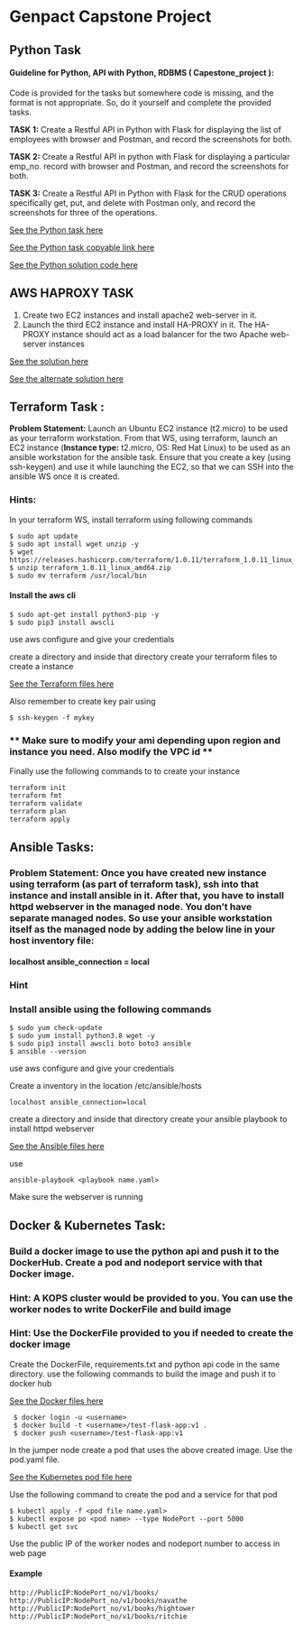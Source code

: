 # Genpact Capstone Project

## Python Task

#### Guideline for Python, API with Python, RDBMS ( Capestone_project ):

Code is provided for the tasks but somewhere code is missing, and the format is not appropriate. So, do it yourself and complete the provided tasks.

**TASK 1:** Create a Restful API in Python with Flask for displaying the list of employees with browser and Postman, and record the screenshots for both.

**TASK 2:** Create a Restful API in python with Flask for displaying a particular emp_no. record with browser and Postman, and record the screenshots for both.

**TASK 3:** Create a Restful API in Python with Flask for the CRUD operations specifically get, put, and delete with Postman only, and record the screenshots for three of the operations.

<a href="https://github.com/cloudthat-devops/genpact_capstone_batch1/blob/main/Python/Python_readme.pdf">See the Python task here</a>

<a href="https://github.com/cloudthat-devops/genpact_capstone_batch1/blob/main/Readme_python.md">See the Python task copyable link here</a>

<a href="https://github.com/cloudthat-devops/genpact_capstone_batch1/blob/main/Python/api.py">See the Python solution code here</a>

## AWS HAPROXY TASK

1. Create two EC2 instances and install apache2 web-server in it.
2. Launch the third EC2 instance and install HA-PROXY in it. The HA-PROXY instance should act as a load balancer for the two Apache web-server instances

<a href="https://github.com/cloudthat-devops/genpact_capstone_batch1/blob/main/AWS_HAPROXY/AWS%20Hands%20on%20Lab-Hproxy.pdf">See the solution here</a>

<a href="https://github.com/cloudthat-devops/genpact_capstone_batch1/blob/main/AWS_HAPROXY/haproxy_lab_notes.md">See the alternate solution here</a>

## Terraform Task :

**Problem Statement:** Launch an Ubuntu EC2 instance (t2.micro) to be used as your terraform workstation. From that WS, using terraform, launch an EC2 instance (**Instance type:** t2.micro, OS: Red Hat Linux) to be used as an ansible workstation for the ansible task.  Ensure that you create a key (using ssh-keygen) and use it while launching the EC2, so that we can SSH into the ansible WS once it is created. 

### Hints: 
In your terraform WS, install terraform using following commands

```
$ sudo apt update
$ sudo apt install wget unzip -y
$ wget https://releases.hashicorp.com/terraform/1.0.11/terraform_1.0.11_linux_amd64.zip
$ unzip terraform_1.0.11_linux_amd64.zip
$ sudo mv terraform /usr/local/bin
```

#### Install the aws cli

```
$ sudo apt-get install python3-pip -y
$ sudo pip3 install awscli 
```

use aws configure and give your credentials

create a directory and inside that directory create your terraform files to create a instance

<a href="https://github.com/cloudthat-devops/genpact_capstone_batch1/tree/main/terraform">See the Terraform files here</a>

Also remember to create key pair using 

```
$ ssh-keygen -f mykey
```

### ** Make sure to modify your ami depending upon region and instance you need. Also modify the VPC id **

Finally use the following commands to to create your instance

```
terraform init
terraform fmt
terraform validate
terraform plan 
terraform apply 
```

## Ansible Tasks:
### Problem Statement: Once you have created new instance using terraform (as part of terraform task), ssh into that instance and install ansible in it.   After that, you have to install httpd webserver in the managed node.  You don’t have separate managed nodes. So use your ansible workstation itself as the managed node by adding the below line in your host inventory file:
#### localhost ansible_connection = local 

### Hint
### Install ansible using the following commands
```
$ sudo yum check-update
$ sudo yum install python3.8 wget -y
$ sudo pip3 install awscli boto boto3 ansible
$ ansible --version
```

use aws configure and give your credentials

Create a inventory in the location /etc/ansible/hosts

```
localhost ansible_connection=local 
```
create a directory and inside that directory create your ansible playbook to install httpd webserver

<a href="https://github.com/cloudthat-devops/genpact_capstone_batch1/tree/main/ansible">See the Ansible files here</a>

use

```
ansible-playbook <playbook name.yaml> 
```  
Make sure the webserver is running
  
## Docker & Kubernetes Task:
### Build a docker image to use the python api and push it to the DockerHub. Create a pod and nodeport service with that Docker image.
  
###  Hint: A KOPS cluster would be provided to you. You can use the worker nodes to write DockerFile and build image
###  Hint: Use the DockerFile provided to you if needed to create the docker image
 
Create the DockerFile, requirements.txt and python api code in the same directory. use the following commands to build the image and push it to docker hub
  
<a href="https://github.com/cloudthat-devops/genpact_capstone_batch1/tree/main/Docker">See the Docker files here</a>
  
 ``` 
  $ docker login -u <username> 
  $ docker build -t <username>/test-flask-app:v1 . 
  $ docker push <username>/test-flask-app:v1 
```

In the jumper node create a pod that uses the above created image. Use the pod.yaml file.
  
<a href="https://github.com/cloudthat-devops/genpact_capstone_batch1/tree/main/kubernetes">See the Kubernetes pod file here</a>
  
Use the following command to create the pod and a service for that pod

```
$ kubectl apply -f <pod file name.yaml>
$ kubectl expose po <pod name> --type NodePort --port 5000
$ kubectl get svc
```
Use the public IP of the worker nodes and nodeport number to access in web page

#### Example

```
http://PublicIP:NodePort_no/v1/books/
http://PublicIP:NodePort_no/v1/books/navathe
http://PublicIP:NodePort_no/v1/books/hightower
http://PublicIP:NodePort_no/v1/books/ritchie
```
